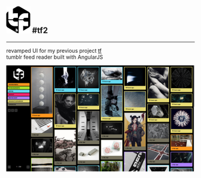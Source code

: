 ![alt text](https://raw.githubusercontent.com/dekztah/tf2/master/app/images/tf2_small.png)  #tf2
---
---
revamped UI for my previous project [tf](https://github.com/dekztah/tf)  
tumblr feed reader built with AngularJS

![alt tag](https://raw.githubusercontent.com/dekztah/tf2/master/tf2_preview.png)
